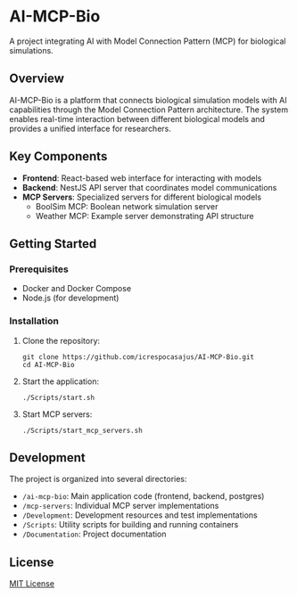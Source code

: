 # AI-MCP-Bio

A project integrating AI with Model Connection Pattern (MCP) for biological simulations.

## Overview

AI-MCP-Bio is a platform that connects biological simulation models with AI capabilities through the Model Connection Pattern architecture. The system enables real-time interaction between different biological models and provides a unified interface for researchers.

## Key Components

- **Frontend**: React-based web interface for interacting with models
- **Backend**: NestJS API server that coordinates model communications
- **MCP Servers**: Specialized servers for different biological models
  - BoolSim MCP: Boolean network simulation server
  - Weather MCP: Example server demonstrating API structure

## Getting Started

### Prerequisites

- Docker and Docker Compose
- Node.js (for development)

### Installation

1. Clone the repository:
   ```
   git clone https://github.com/icrespocasajus/AI-MCP-Bio.git
   cd AI-MCP-Bio
   ```

2. Start the application:
   ```
   ./Scripts/start.sh
   ```

3. Start MCP servers:
   ```
   ./Scripts/start_mcp_servers.sh
   ```

## Development

The project is organized into several directories:

- `/ai-mcp-bio`: Main application code (frontend, backend, postgres)
- `/mcp-servers`: Individual MCP server implementations
- `/Development`: Development resources and test implementations
- `/Scripts`: Utility scripts for building and running containers
- `/Documentation`: Project documentation

## License

[MIT License](LICENSE)
